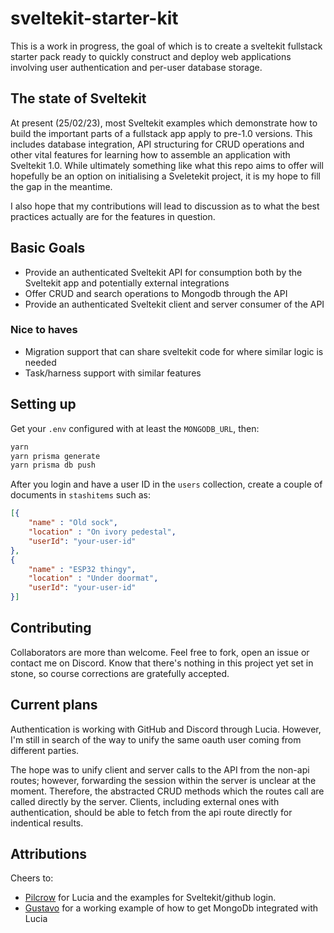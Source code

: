 # sveltekit-starter-kit

This is a work in progress, the goal of which is to create a sveltekit fullstack starter pack ready to quickly
construct and deploy web applications involving user authentication and per-user database storage.

## The state of Sveltekit

At present (25/02/23), most Sveltekit examples which demonstrate how to build the important parts of a fullstack
app apply to pre-1.0 versions. This includes database integration, API structuring for CRUD operations and other
vital features for learning how to assemble an application with Sveltekit 1.0. While ultimately something like
what this repo aims to offer will hopefully be an option on initialising a Sveletekit project, it is my hope to
fill the gap in the meantime.

I also hope that my contributions will lead to discussion as to what the best practices actually are for the
features in question.

## Basic Goals

- Provide an authenticated Sveltekit API for consumption both by the Sveltekit app and potentially external integrations
- Offer CRUD and search operations to Mongodb through the API
- Provide an authenticated Sveltekit client and server consumer of the API

### Nice to haves

- Migration support that can share sveltekit code for where similar logic is needed
- Task/harness support with similar features

## Setting up

Get your `.env` configured with at least the `MONGODB_URL`, then:

``` zsh
yarn
yarn prisma generate
yarn prisma db push
```

After you login and have a user ID in the `users` collection, create a couple of documents in `stashitems` such as:

``` json
[{
    "name" : "Old sock",
    "location" : "On ivory pedestal",
    "userId": "your-user-id"
},
{
    "name" : "ESP32 thingy",
    "location" : "Under doormat",
    "userId": "your-user-id"
}]
```

## Contributing

Collaborators are more than welcome. Feel free to fork, open an issue or contact me on Discord. Know that there's nothing
in this project yet set in stone, so course corrections are gratefully accepted.

## Current plans

Authentication is working with GitHub and Discord through Lucia. However, I'm still in search of the way to unify the same oauth user coming from different parties.

The hope was to unify client and server calls to the API from the non-api routes; however, forwarding the session within the server is unclear at the moment. Therefore, the abstracted CRUD methods which the routes call are called directly by the server. Clients, including external ones with authentication, should be able to fetch from the api route directly for indentical results.

## Attributions

Cheers to:

- [Pilcrow](https://pilcrow.vercel.app/) for Lucia and the examples for Sveltekit/github login.
- [Gustavo](https://www.gustavocadev.me/) for a working example of how to get MongoDb integrated with Lucia
